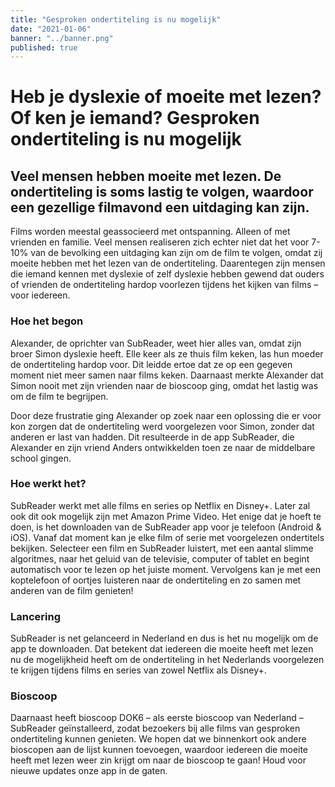```yaml
---
title: "Gesproken ondertiteling is nu mogelijk"
date: "2021-01-06"
banner: "../banner.png"
published: true
---
```


# Heb je dyslexie of moeite met lezen? Of ken je iemand? Gesproken ondertiteling is nu mogelijk

## Veel mensen hebben moeite met lezen. De ondertiteling is soms lastig te volgen, waardoor een gezellige filmavond een uitdaging kan zijn.

Films worden meestal geassocieerd met ontspanning. Alleen of met vrienden en familie. Veel mensen realiseren zich echter niet dat het voor 7-10% van de bevolking een uitdaging kan zijn om de film te volgen, omdat zij moeite hebben met het lezen van de ondertiteling. Daarentegen zijn mensen die iemand kennen met dyslexie of zelf dyslexie hebben gewend dat ouders of vrienden de ondertiteling hardop voorlezen tijdens het kijken van films – voor iedereen.

### Hoe het begon

Alexander, de oprichter van SubReader, weet hier alles van, omdat zijn broer Simon dyslexie heeft. Elle keer als ze thuis film keken, las hun moeder de ondertiteling hardop voor. Dit leidde ertoe dat ze op een gegeven moment niet meer samen naar films keken. Daarnaast merkte Alexander dat Simon nooit met zijn vrienden naar de bioscoop ging, omdat het lastig was om de film te begrijpen.

Door deze frustratie ging Alexander op zoek naar een oplossing die er voor kon zorgen dat de ondertiteling werd voorgelezen voor Simon, zonder dat anderen er last van hadden. Dit resulteerde in de app SubReader, die Alexander en zijn vriend Anders ontwikkelden toen ze naar de middelbare school gingen.

### Hoe werkt het?

SubReader werkt met alle films en series op Netflix en Disney+. Later zal ook dit ook mogelijk zijn met Amazon Prime Video. Het enige dat je hoeft te doen, is het downloaden van de SubReader app voor je telefoon (Android & iOS). Vanaf dat moment kan je elke film of serie met voorgelezen ondertitels bekijken. Selecteer een film en SubReader luistert, met een aantal slimme algoritmes, naar het geluid van de televisie, computer of tablet en begint automatisch voor te lezen op het juiste moment. Vervolgens kan je met een koptelefoon of oortjes luisteren naar de ondertiteling en zo samen met anderen van de film genieten!

### Lancering

SubReader is net gelanceerd in Nederland en dus is het nu mogelijk om de app te downloaden. Dat betekent dat iedereen die moeite heeft met lezen nu de mogelijkheid heeft om de ondertiteling in het Nederlands voorgelezen te krijgen tijdens films en series van zowel Netflix als Disney+.

### Bioscoop

Daarnaast heeft bioscoop DOK6 – als eerste bioscoop van Nederland – SubReader geïnstalleerd, zodat bezoekers bij alle films van gesproken ondertiteling kunnen genieten. We hopen dat we binnenkort ook andere bioscopen aan de lijst kunnen toevoegen, waardoor iedereen die moeite heeft met lezen weer zin krijgt om naar de bioscoop te gaan! Houd voor nieuwe updates onze app in de gaten.
